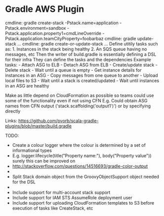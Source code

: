Gradle AWS Plugin
=================

 cmdline: gradle create-stack -Pstack.name=application -Pstack.environment=sandbox -Pstack.application.property1=cmdLineOverride -Pstack.application.teamCityProperty=foobarbaz
 cmdline: gradle update-stack ...
 cmdline: gradle create-or-update-stack ...
 Define utitily tasks such as:
	1. Instances in the stack being healthy
	2. An SQS queue having no messages, etc
 Then the writer of build.gradle is essentially defining a DSL for their infra
 They can define the tasks and the dependencies
 Example tasks:
	- Attach ASG to ELB
	- Detach ASG from ELB
	- Create/update stack
	- Delete stack
	- Wait until a queue is empty
	- Get instance details for instances in an ASG
	- Copy messages from one queue to another
	- Upload local files to S3
	- Wait until a stack is created/updated
	- Wait until instances in an ASG are healthy

 Make as little depend on CloudFormation as possible so teams could use some of the functionality even if not using CFN
 E.g. Could obtain ASG names from CFN output ('stack.scaffolding('output1')') or by specifying directly


Links:
https://github.com/pvorb/scala-gradle-plugins/blob/master/build.gradle

TODO:
  - Create a colour logger where the colour is determined by a set of informational types
  - E.g. logger.lifecycle(title("Property name:"), body("Property value")) surely this can be improved on
  - http://stackoverflow.com/questions/14516693/gradle-color-output
  -
  - Split Stack domain object from the GroovyObjectSupport object needed for the DSL
  -
  - Include support for multi-account stack support
  - Include support for IAM STS AssumeRole deployment user
  - Include support for uploading CloudFormation templates to S3 before execution of tasks like CreateStack, etc

